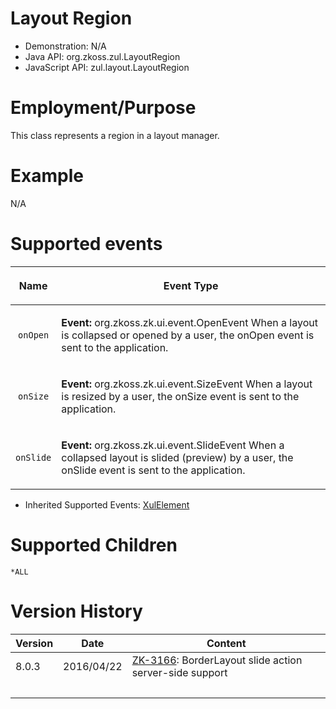 # Layout Region

- Demonstration: N/A
- Java API: <javadoc>org.zkoss.zul.LayoutRegion</javadoc>
- JavaScript API:
  <javadoc directory="jsdoc">zul.layout.LayoutRegion</javadoc>

# Employment/Purpose

This class represents a region in a layout manager.

# Example

N/A

# Supported events

<table>
<thead>
<tr class="header">
<th><center>
<p>Name</p>
</center></th>
<th><center>
<p>Event Type</p>
</center></th>
</tr>
</thead>
<tbody>
<tr class="odd">
<td><center>
<p><code>onOpen</code></p>
</center></td>
<td><p><strong>Event:</strong>
<javadoc>org.zkoss.zk.ui.event.OpenEvent</javadoc> When a layout is
collapsed or opened by a user, the onOpen event is sent to the
application.</p></td>
</tr>
<tr class="even">
<td><center>
<p><code>onSize</code></p>
</center></td>
<td><p><strong>Event:</strong>
<javadoc>org.zkoss.zk.ui.event.SizeEvent</javadoc> When a layout is
resized by a user, the onSize event is sent to the application.</p></td>
</tr>
<tr class="odd">
<td><center>
<p><code>onSlide</code></p>
</center></td>
<td><p><strong>Event:</strong>
<javadoc>org.zkoss.zk.ui.event.SlideEvent</javadoc> When a collapsed
layout is slided (preview) by a user, the onSlide event is sent to the
application.</p></td>
</tr>
</tbody>
</table>

- Inherited Supported Events: [
  XulElement](ZK_Component_Reference/Base_Components/XulElement#Supported_Events)

# Supported Children

`*ALL`

# Version History

| Version | Date       | Content                                                                                           |
|---------|------------|---------------------------------------------------------------------------------------------------|
| 8.0.3   | 2016/04/22 | [ZK-3166](http://tracker.zkoss.org/browse/ZK-3166): BorderLayout slide action server-side support |
|         |            |                                                                                                   |
